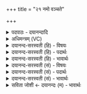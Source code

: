 +++
title = "२१ नमो वञ्चते"

+++
<details><summary>पदपाठः - दयानन्दादि</summary>

नमः॑। वञ्च॑ते। प॒रि॒वञ्च॑त॒ इति॑ परि॒ऽवञ्च॑ते। स्ता॒यू॒नाम्। पत॑ये। नमः॑। नमः॑। नि॒ष॒ङ्गिणे॑। इ॒षु॒धि॒मत॒ इती॑षुधि॒ऽमते॑। तस्क॑राणाम्। पत॑ये। नमः॑। नमः॑। सृ॒का॒यिभ्य॒ इति॑ सृका॒यिऽभ्यः॑। जिघा॑ꣳसद्भ्य॒ इति॒ जिघा॑ꣳसद्ऽभ्यः। मु॒ष्ण॒ताम्। पत॑ये। नमः॑। नमः॑। अ॒सि॒मद्भ्य॒ इत्य॑सि॒मत्ऽभ्यः॑। नक्त॑म्। चर॑द्भ्य॒ इति॒ चर॑त्ऽभ्यः। वि॒कृ॒न्ताना॒मिति॑ विऽकृ॒न्ताना॑म्। पत॑ये। नमः॑। २१।
</details>

<details><summary>अधिमन्त्रम् (VC)</summary>

- रुद्रा देवताः
- कुत्स ऋषिः
- निचृदतिधृतिः
- षड्जः
</details>

<details><summary>दयानन्द-सरस्वती (हि) - विषयः</summary>

फिर भी वही विषय अगले मन्त्र में कहा है ॥
</details>

<details><summary>दयानन्द-सरस्वती (हि) - पदार्थः</summary>

पदार्थान्वयभाषाः -  राजपुरुष (वञ्चते) छल से दूसरों के पदार्थों को हरनेवाले (परिवञ्चते) सब प्रकार कपट के साथ वर्त्तमान पुरुष को (नमः) वज्र का प्रहार और (स्तायूनाम्) चोरी से जीनेवालों के (पतये) स्वामी को (नमः) वज्र से मारें (निषङ्गिणे) राज्यरक्षा के लिये निरन्तर उद्यत (इषुधिमते) प्रशंसित बाणों को धारण करने हारे को (नमः) अन्न देवें (तस्कराणाम्) चोरी करने हारों को (पतये) उस कर्म में चलाने हारे को (नमः) वज्र और (सृकायिभ्यः) वज्र से सज्जनों को पीडि़त करने को प्राप्त होने और (जिघांसद्भ्यः) मारने की इच्छावालों को (नमः) वज्र से मारें (मुष्णताम्) चोरी करते हुओं को (पतये) दण्डप्रहार से पृथिवी में गिराने हारे का (नमः) सत्कार करें (असिमद्भ्यः) प्रशंसित खड्गों के सहित (नक्तम्) रात्रि में (चरद्भ्यः) घूमनेवाले लुटेरों को (नमः) शस्त्रों से मारें और (विकृन्तानाम्) विविध उपायों से गाँठ काट के पर-पदार्थों को लेने हारे गठिकठों को (पतये) मार के गिराने हारे का (नमः) सत्कार करें ॥२१ ॥
</details>

<details><summary>दयानन्द-सरस्वती (हि) - भावार्थः</summary>

भावार्थभाषाः -  राजपुरुषों को चाहिये कि कपटव्यवहार से छलने और दिन वा रात में अनर्थ करने हारे को रोक के धर्मात्माओं का निरन्तर पालन किया करें ॥२१ ॥
</details>

<details><summary>दयानन्द-सरस्वती (सं) - विषयः</summary>

पुनस्तमेव विषयमाह ॥
</details>

<details><summary>दयानन्द-सरस्वती (सं) - पदार्थः</summary>

पदार्थान्वयभाषाः -  राजपुरुषा वञ्चते परिवञ्चते नमः स्तायूनां पतये नमो निषङ्गिण इषुधिमते नमस्तस्कराणां पतये नमः सृकायिभ्यो जिघांसद्भ्यो नमो मुष्णतां पतये नमोऽसिमद्भ्यो नक्तं चरद्भ्यो नमो विकृन्तानां पतये नमोऽनुसंदधतु ॥२१ ॥
</details>

<details><summary>दयानन्द-सरस्वती (सं) - भावार्थः</summary>

भावार्थभाषाः -  राजजनैः कपटव्यवहारेण छलयतां दिवा रात्रौ चानर्थकारिणां निग्रहं कृत्वा धार्मिकाणां च पालनं सततं विधेयम् ॥२१ ॥
</details>

<details><summary>सविता जोशी ← दयानन्दः (म) - भावार्थः</summary>

भावार्थभाषाः -  राजपुरुषांनी कपटी, दिवसा व रात्री उपद्रव देणाऱ्यांना रोखावे व धर्मात्म्याचे सदैव पालन (पोषण) करावे.
</details>